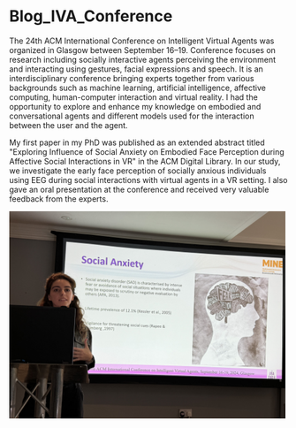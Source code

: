 # Blog_IVA_Conference

The 24th ACM International Conference on Intelligent Virtual Agents was organized in Glasgow between September 16–19. Conference focuses on research including socially interactive agents perceiving the environment and interacting using gestures, facial expressions and speech. It is an interdisciplinary conference bringing experts together from various backgrounds such as machine learning, artificial intelligence, affective computing, human-computer interaction and virtual reality.  I had the opportunity to explore and enhance my knowledge on embodied and conversational agents and different models used for the interaction between the user and the agent. 

My first paper in my PhD was published as an extended abstract titled "Exploring Influence of Social Anxiety on Embodied Face Perception during Affective Social Interactions in VR" in the ACM Digital Library. In our study, we investigate the early face perception of socially anxious individuals using EEG during social interactions with virtual agents in a VR setting. I also gave an oral presentation at the conference and received very valuable feedback from the experts. 

<img src="./images/image_50394369.JPG" alt="FaceRecording_gif" width="500"/>

